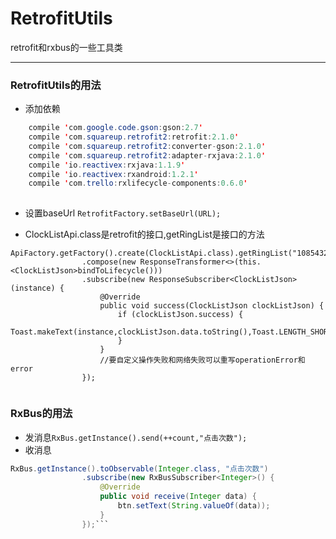 # RetrofitUtils
retrofit和rxbus的一些工具类
***

### RetrofitUtils的用法   
- 添加依赖
```java
    compile 'com.google.code.gson:gson:2.7'
    compile 'com.squareup.retrofit2:retrofit:2.1.0'
    compile 'com.squareup.retrofit2:converter-gson:2.1.0'
    compile 'com.squareup.retrofit2:adapter-rxjava:2.1.0'
    compile 'io.reactivex:rxjava:1.1.9'
    compile 'io.reactivex:rxandroid:1.2.1'
    compile 'com.trello:rxlifecycle-components:0.6.0'
    
```
- 设置baseUrl `RetrofitFactory.setBaseUrl(URL);`
  
- ClockListApi.class是retrofit的接口,getRingList是接口的方法
```
ApiFactory.getFactory().create(ClockListApi.class).getRingList("1085432")
                .compose(new ResponseTransformer<>(this.<ClockListJson>bindToLifecycle()))
                .subscribe(new ResponseSubscriber<ClockListJson>(instance) {
                    @Override
                    public void success(ClockListJson clockListJson) {
                        if (clockListJson.success) {
                            Toast.makeText(instance,clockListJson.data.toString(),Toast.LENGTH_SHORT).show();
                        }
                    }
                    //要自定义操作失败和网络失败可以重写operationError和error
                });
                
```
### RxBus的用法
- 发消息`RxBus.getInstance().send(++count,"点击次数");`
- 收消息
```java
RxBus.getInstance().toObservable(Integer.class, "点击次数")
                .subscribe(new RxBusSubscriber<Integer>() {
                    @Override
                    public void receive(Integer data) {
                        btn.setText(String.valueOf(data));
                    }
                });```
